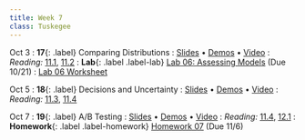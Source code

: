 ```yaml
---
title: Week 7
class: Tuskegee
---
```


Oct 3
: **17**{: .label} Comparing Distributions
  : [Slides](https://docs.google.com/presentation/d/1u0CaWrtlYtUa7Z7HwLgT-qdiqyq842fmhBMHaMTDFqU/edit?usp=sharing) &#8226; [Demos](https://tuskegee.cloudbank.2i2c.cloud/hub/user-redirect/git-pull?repo=https%3A%2F%2Fgithub.com%2Fdata-8%2Fmaterials-fa22&urlpath=tree%2Fmaterials-fa22%2Flec%2Flec17.ipynb&branch=main) &#8226; [Video](https://youtu.be/YU0ZAfpWNGY)
: *Reading:* [11.1](https://inferentialthinking.com/chapters/11/1/Assessing_a_Model.html), [11.2](https://inferentialthinking.com/chapters/11/2/Multiple_Categories.html)
: **Lab**{: .label .label-lab} [Lab 06: Assessing Models](https://tuskegee.cloudbank.2i2c.cloud/hub/user-redirect/git-pull?repo=https%3A%2F%2Fgithub.com%2Fdata-8%2Fmaterials-fa22&urlpath=tree%2Fmaterials-fa22%2Fmaterials%2Ffa22%2Flab%2Flab06%2Flab06.ipynb&branch=main) (Due 10/21)
  : [Lab 06 Worksheet](https://drive.google.com/file/d/16LydJE-b5aq-38VVfHGGEPMwbvre-V-L/view)

Oct 5
: **18**{: .label} Decisions and Uncertainty
  : [Slides](https://docs.google.com/presentation/d/1phFVWZJRbef_t1-VSUOoSYQqx7DsOJgrlkPrznPNBFg/edit?usp=sharing) &#8226; [Demos](https://tuskegee.cloudbank.2i2c.cloud/hub/user-redirect/git-pull?repo=https%3A%2F%2Fgithub.com%2Fdata-8%2Fmaterials-fa22&urlpath=tree%2Fmaterials-fa22%2Flec%2Flec18.ipynb&branch=main) &#8226; [Video](https://www.youtube.com/watch?v=C8EbzXMagtQ)
: *Reading:* [11.3](https://inferentialthinking.com/chapters/11/3/Decisions_and_Uncertainty.html), [11.4](https://inferentialthinking.com/chapters/11/4/Error_Probabilities.html)

Oct 7
: **19**{: .label} A/B Testing
  : [Slides](https://docs.google.com/presentation/d/1oZxuGtWQGy9CxfWnnTNrrFWzKoyub5vgz1ZePJS1Tpw/edit?usp=sharing) &#8226; [Demos](https://tuskegee.cloudbank.2i2c.cloud/hub/user-redirect/git-pull?repo=https%3A%2F%2Fgithub.com%2Fdata-8%2Fmaterials-fa22&urlpath=tree%2Fmaterials-fa22%2Flec%2Flec19.ipynb&branch=main) &#8226; [Video](https://youtu.be/q6SYFqVFRew)
: *Reading:* [11.4](https://inferentialthinking.com/chapters/11/4/Error_Probabilities.html), [12.1](https://inferentialthinking.com/chapters/12/1/AB_Testing.html)
: **Homework**{: .label .label-homework} [Homework 07](https://tuskegee.cloudbank.2i2c.cloud/hub/user-redirect/git-pull?repo=https%3A%2F%2Fgithub.com%2Fdata-8%2Fmaterials-fa22&urlpath=tree%2Fmaterials-fa22%2Fmaterials%2Ffa22%2Fhw%2Fhw07%2Fhw07.ipynb&branch=main) (Due 11/6)
